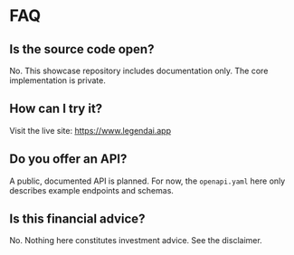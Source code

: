 # FAQ

## Is the source code open?
No. This showcase repository includes documentation only. The core implementation is private.

## How can I try it?
Visit the live site: https://www.legendai.app

## Do you offer an API?
A public, documented API is planned. For now, the `openapi.yaml` here only describes example endpoints and schemas.

## Is this financial advice?
No. Nothing here constitutes investment advice. See the disclaimer.
